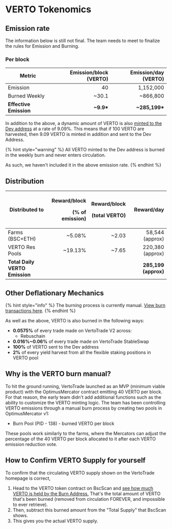 # VERTO Tokenomics

## Emission rate

The information below is still not final. The team needs to meet to finalize the rules for Emission and Burning.

### Per block

| **Metric**             | **Emission/block (VERTO)** | **Emission/day (VERTO)** |
| ---------------------- | ------------------------: | ----------------------: |
| Emission               |                        40 |               1,152,000 |
| Burned Weekly          |                    \~30.1 |               \~866,800 |
| **Effective Emission** |               **\~9.9\*** |         **\~285,199\*** |

In addition to the above, a dynamic amount of VERTO is also [minted to the Dev address](https://bscscan.com/address/0xceba60280fb0ecd9a5a26a1552b90944770a4a0e#tokentxns) at a rate of 9.09%. This means that if 100 VERTO are harvested, then 9.09 VERTO is minted in addition and sent to the Dev Address.

{% hint style="warning" %}
All VERTO minted to the Dev address is burned in the weekly burn and never enters circulation.&#x20;

As such, we haven't included it in the above emission rate.
{% endhint %}

## Distribution

| Distributed to                | <p>Reward/block</p><p>(% of emission)</p> | <p>Reward/block</p><p>(total VERTO)</p> |           Reward/day |
| ----------------------------- | ----------------------------------------: | -------------------------------------: | -------------------: |
| Farms (BSC+ETH)               |                                   \~5.08% |                                 \~2.03 |      58,544 (approx) |
| VERTO Res Pools               |                                  \~19.13% |                                 \~7.65 |     220,380 (approx) |
| **Total Daily VERTO Emission** |                                           |                                        | **285,199 (approx)** |

## Other Deflationary Mechanics

{% hint style="info" %}
The burning process is currently manual. [View burn transactions here](https://bscscan.com/token/0x0e09fabb73bd3ade0a17ecc321fd13a19e81ce82?a=0x000000000000000000000000000000000000dead).
{% endhint %}

As well as the above, VERTO is also burned in the following ways:

* **0.0575%** of every trade made on VertoTrade V2 across:
  * Rebuschain
* **0.016%\~0.06%** of every trade made on VertoTrade StableSwap
* **100%** of VERTO sent to the Dev address
* **2%** of every yield harvest from all the flexible staking positions in VERTO pool

## Why is the VERTO burn manual?

To hit the ground running, VertoTrade launched as an MVP (minimum viable product) with the OptimusMercator contract emitting 40 VERTO per block. For that reason, the early team didn't add additional functions such as the ability to customize the VERTO minting logic. The team has been controlling VERTO emissions through a manual burn process by creating two pools in OptimusMercator v1:

* Burn Pool (PID - 138) - burned VERTO per block

These pools work similarly to the farms, where the Mercators can adjust the percentage of the 40 VERTO per block allocated to it after each VERTO emission reduction vote.

## How to Confirm VERTO Supply for yourself

To confirm that the circulating VERTO supply shown on the VertoTrade homepage is correct,&#x20;

1. Head to the VERTO token contract on BscScan and [see how much VERTO is held by the Burn Address.](https://tbd) That's the total amount of VERTO that's been burned (removed from circulation FOREVER, and impossible to ever retrieve).
2. Then, subtract this burned amount from the "Total Supply" that BscScan shows.
3. This gives you the actual VERTO supply.
